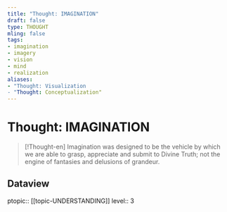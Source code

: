 ```yaml
---
title: "Thought: IMAGINATION"
draft: false
type: THOUGHT
mling: false
tags:
- imagination
- imagery
- vision
- mind
- realization
aliases:
- "Thought: Visualization
- "Thought: Conceptualization"
---
```

# Thought: IMAGINATION 
> [!Thought-en]
> Imagination was designed to be the vehicle by which we are able to grasp, appreciate and submit to Divine Truth; not the engine of fantasies and delusions of grandeur.

## Dataview
ptopic:: [[topic-UNDERSTANDING]]
level:: 3

